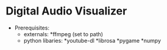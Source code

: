 # Digital Audio Visualizer
* Prerequisites:
    * externals:
        *ffmpeg (set to path)
    * python libaries:
        *youtube-dl
        *librosa
        *pygame
        *numpy
